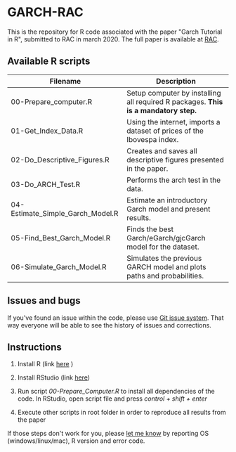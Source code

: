 # GARCH-RAC

This is the repository for R code associated with the paper "Garch Tutorial in R", submitted to RAC in march 2020. The full paper is available at [RAC](link_to_paper). 

## Available R scripts

| Filename                         | Description                                                                                        |
|----------------------------------|----------------------------------------------------------------------------------------------------|
| 00-Prepare_computer.R            | Setup computer by installing all required R packages. **This is a mandatory step.**                |
| 01-Get_Index_Data.R              | Using the internet, imports a dataset of prices of the Ibovespa index.                             |
| 02-Do_Descriptive_Figures.R      | Creates and saves all descriptive figures presented in the paper.                                  |
| 03-Do_ARCH_Test.R                | Performs the arch test in the data.                                                                |
| 04-Estimate_Simple_Garch_Model.R | Estimate an introductory Garch model and present results.                                          |
| 05-Find_Best_Garch_Model.R       | Finds the best Garch/eGarch/gjcGarch model for the dataset.                                      |
| 06-Simulate_Garch_Model.R        | Simulates the previous GARCH model and plots paths and probabilities.                              |


## Issues and bugs

If you've found an issue within the code, please use [Git issue system](https://github.com/msperlin/GARCH-RAC/issues). That way everyone will be able to see the history of issues and corrections.


## Instructions

1) Install R (link [here](https://cloud.r-project.org/) )

2) Install RStudio (link [here](https://rstudio.com/products/rstudio/download/))

3) Run script _00-Prepare_Computer.R_ to install all dependencies of the code. In RStudio, open script file and press _control + shift + enter_

4) Execute other scripts in root folder in order to reproduce all results from the paper

If those steps don't work for you, please [let me know](https://github.com/msperlin/GARCH-RAC/issues) by reporting OS (windows/linux/mac), R version and error code. 



